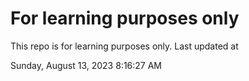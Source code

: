 # For learning purposes only
This repo is for learning purposes only.
Last updated at

Sunday, August 13, 2023 8:16:27 AM

